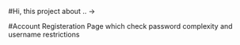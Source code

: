 #Hi, this project about .. -> 

#Account Registeration Page which check password complexity and username restrictions

